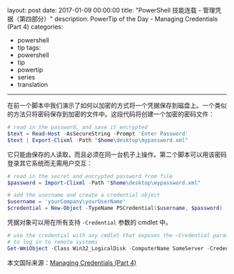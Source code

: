 layout: post
date: 2017-01-09 00:00:00
title: "PowerShell 技能连载 - 管理凭据（第四部分）"
description: PowerTip of the Day - Managing Credentials (Part 4)
categories:
- powershell
- tip
tags:
- powershell
- tip
- powertip
- series
- translation
---
在前一个脚本中我们演示了如何以加密的方式将一个凭据保存到磁盘上。一个类似的方法只将密码保存到加密的文件中。这段代码将创建一个加密的密码文件：

```powershell
# read in the password, and save it encrypted
$text = Read-Host -AsSecureString -Prompt 'Enter Password'
$text | Export-Clixml -Path "$home\desktop\mypassword.xml"
```

它只能由保存的人读取，而且必须在同一台机子上操作。第二个脚本可以用该密码登录其它系统而无需用户交互：

```powershell
# read in the secret and encrypted password from file
$password = Import-Clixml -Path "$home\desktop\mypassword.xml"

# add the username and create a credential object
$username = 'yourCompany\yourUserName'
$credential = New-Object -TypeName PSCredential($username, $password)
```

凭据对象可以用在所有支持 `-Credential` 参数的 cmdlet 中。

```powershell
# use the credential with any cmdlet that exposes the –Credential parameter
# to log in to remote systems
Get-WmiObject -Class Win32_LogicalDisk -ComputerName SomeServer -Credential $credential
```

<!--more-->
本文国际来源：[Managing Credentials (Part 4)](http://community.idera.com/powershell/powertips/b/tips/posts/managing-credentials-part-4)
